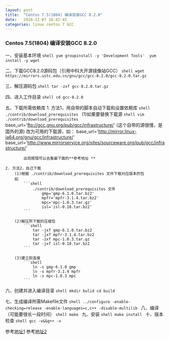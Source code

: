 ```yaml
---
layout: post
title:  "Centos 7.5(1804) 编译安装GCC 8.2.0"
date:   2018-12-07 16:42:45
categories: linux centos 7 GCC
---
```


### Centos 7.5(1804) 编译安装GCC 8.2.0

一、安装基本环境
    ```shell
        yum groupinstall -y 'Development Tools' 
        yum install -y wget
    ```

二、下载GCC8.2.0源码包（引用中科大开源镜像站GCC）
    ```shell
        wget https://mirrors.ustc.edu.cn/gnu/gcc/gcc-8.2.0/gcc-8.2.0.tar.gz
    ```

三、解压源码包
    ```shell
        tar -zxf gcc-8.2.0.tar.gz
    ```

四、进入工作目录
    ```shell
        cd gcc-8.2.0
    ```

五、下载所需依赖库
    1. 方法1，用自带的脚本自动下载和设置依赖库
        ```shell
            ./contrib/download_prerequisites
        ```
        (1)如果要替换下载源
            ```shell
                vim ./contrib/download_prerequisites
            ```
            base_url='ftp://gcc.gnu.org/pub/gcc/infrastructure/'  (这个自带的源很慢，是国外的源)
			改为可用的下载源，如：
				base_url='http://mirror.linux-ia64.org/gnu/gcc/infrastructure/'
				base_url='http://www.mirrorservice.org/sites/sourceware.org/pub/gcc/infrastructure/'
            
            出现报错可以去看最下面的**参考地址 **

    2. 方法2，自己下载
        (1)根据 ./contrib/download_prerequisites 文件下载对应版本的包
        如
            ```shell
                ./contrib/download_prerequisites 文件
                    gmp='gmp-6.1.0.tar.bz2'
                    mpfr='mpfr-3.1.4.tar.bz2'
                    mpc='mpc-1.0.3.tar.gz'
                    isl='isl-0.18.tar.bz2'
            ```

        (2)解压所下载的压缩包
            ```shell
                tar -jxf gmp-6.1.0.tar.bz2
                tar -jxf mpfr-3.1.4.tar.bz2
                tar -zxf mpc-1.0.3.tar.gz
                tar -jxf isl-0.18.tar.bz2
            ```

        (3)建立软连接
            ```shell
                ln -s gmp-6.1.0 gmp
                ln -s mpfr-3.1.4 mpfr
                ln -s mpc-1.0.3 mpc
            ```
六、创建并进入编译目录
    ```shell
        mkdir bulid
	    cd build
    ```

七、生成编译所需Makefile文件
    ```shell
        ../configure -enable-checking=release -enable-languages=c,c++ -disable-multilib
    ```
八、编译（可能要很长一段时间）
    ```shell
        make
    ```
九、安装
    ```shell
        make install
    ```
十、版本检查
    ```shell
        gcc -v&&g++ -v
    ```

参考[地址1](http://www.pianshen.com/article/650181603/)
参考[地址2](https://blog.csdn.net/davidhopper/article/details/79681695)